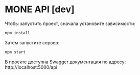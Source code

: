 # MONE API [dev]

Чтобы запустить проект, сначала установите зависимости:

```sh
npm install
```

Затем запустите сервер:

```sh
npm start
```

В проекте доступна Swagger документация по адресу: http://localhost:5000/api

